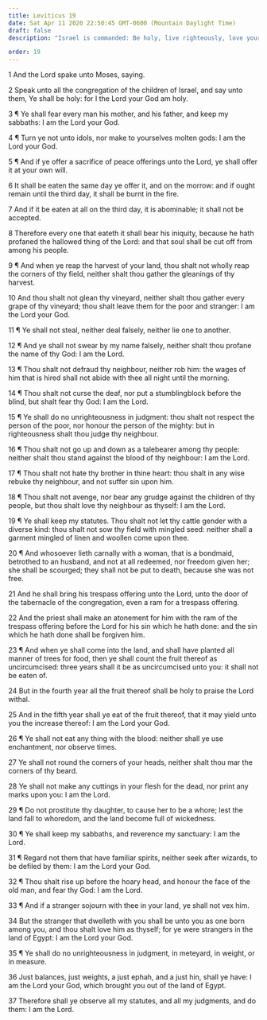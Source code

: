 ```yaml
---
title: Leviticus 19
date: Sat Apr 11 2020 22:50:45 GMT-0600 (Mountain Daylight Time)
draft: false
description: "Israel is commanded: Be holy, live righteously, love your neighbor, and keep the commandments—The Lord reveals and reaffirms sundry laws and commandments—Enchantments, wizardry, prostitution, and all evil practices are forbidden."

order: 19
---
```

    
1 And the Lord spake unto Moses, saying.

2 Speak unto all the congregation of the children of Israel, and say unto them, Ye shall be holy: for I the Lord your God am holy.

3 ¶ Ye shall fear every man his mother, and his father, and keep my sabbaths: I am the Lord your God.

4 ¶ Turn ye not unto idols, nor make to yourselves molten gods: I am the Lord your God.

5 ¶ And if ye offer a sacrifice of peace offerings unto the Lord, ye shall offer it at your own will.

6 It shall be eaten the same day ye offer it, and on the morrow: and if ought remain until the third day, it shall be burnt in the fire.

7 And if it be eaten at all on the third day, it is abominable; it shall not be accepted.

8 Therefore every one that eateth it shall bear his iniquity, because he hath profaned the hallowed thing of the Lord: and that soul shall be cut off from among his people.

9 ¶ And when ye reap the harvest of your land, thou shalt not wholly reap the corners of thy field, neither shalt thou gather the gleanings of thy harvest.

10 And thou shalt not glean thy vineyard, neither shalt thou gather every grape of thy vineyard; thou shalt leave them for the poor and stranger: I am the Lord your God.

11 ¶ Ye shall not steal, neither deal falsely, neither lie one to another.

12 ¶ And ye shall not swear by my name falsely, neither shalt thou profane the name of thy God: I am the Lord.

13 ¶ Thou shalt not defraud thy neighbour, neither rob him: the wages of him that is hired shall not abide with thee all night until the morning.

14 ¶ Thou shalt not curse the deaf, nor put a stumblingblock before the blind, but shalt fear thy God: I am the Lord.

15 ¶ Ye shall do no unrighteousness in judgment: thou shalt not respect the person of the poor, nor honour the person of the mighty: but in righteousness shalt thou judge thy neighbour.

16 ¶ Thou shalt not go up and down as a talebearer among thy people: neither shalt thou stand against the blood of thy neighbour: I am the Lord.

17 ¶ Thou shalt not hate thy brother in thine heart: thou shalt in any wise rebuke thy neighbour, and not suffer sin upon him.

18 ¶ Thou shalt not avenge, nor bear any grudge against the children of thy people, but thou shalt love thy neighbour as thyself: I am the Lord.

19 ¶ Ye shall keep my statutes. Thou shalt not let thy cattle gender with a diverse kind: thou shalt not sow thy field with mingled seed: neither shall a garment mingled of linen and woollen come upon thee.

20 ¶ And whosoever lieth carnally with a woman, that is a bondmaid, betrothed to an husband, and not at all redeemed, nor freedom given her; she shall be scourged; they shall not be put to death, because she was not free.

21 And he shall bring his trespass offering unto the Lord, unto the door of the tabernacle of the congregation, even a ram for a trespass offering.

22 And the priest shall make an atonement for him with the ram of the trespass offering before the Lord for his sin which he hath done: and the sin which he hath done shall be forgiven him.

23 ¶ And when ye shall come into the land, and shall have planted all manner of trees for food, then ye shall count the fruit thereof as uncircumcised: three years shall it be as uncircumcised unto you: it shall not be eaten of.

24 But in the fourth year all the fruit thereof shall be holy to praise the Lord withal.

25 And in the fifth year shall ye eat of the fruit thereof, that it may yield unto you the increase thereof: I am the Lord your God.

26 ¶ Ye shall not eat any thing with the blood: neither shall ye use enchantment, nor observe times.

27 Ye shall not round the corners of your heads, neither shalt thou mar the corners of thy beard.

28 Ye shall not make any cuttings in your flesh for the dead, nor print any marks upon you: I am the Lord.

29 ¶ Do not prostitute thy daughter, to cause her to be a whore; lest the land fall to whoredom, and the land become full of wickedness.

30 ¶ Ye shall keep my sabbaths, and reverence my sanctuary: I am the Lord.

31 ¶ Regard not them that have familiar spirits, neither seek after wizards, to be defiled by them: I am the Lord your God.

32 ¶ Thou shalt rise up before the hoary head, and honour the face of the old man, and fear thy God: I am the Lord.

33 ¶ And if a stranger sojourn with thee in your land, ye shall not vex him.

34 But the stranger that dwelleth with you shall be unto you as one born among you, and thou shalt love him as thyself; for ye were strangers in the land of Egypt: I am the Lord your God.

35 ¶ Ye shall do no unrighteousness in judgment, in meteyard, in weight, or in measure.

36 Just balances, just weights, a just ephah, and a just hin, shall ye have: I am the Lord your God, which brought you out of the land of Egypt.

37 Therefore shall ye observe all my statutes, and all my judgments, and do them: I am the Lord.
